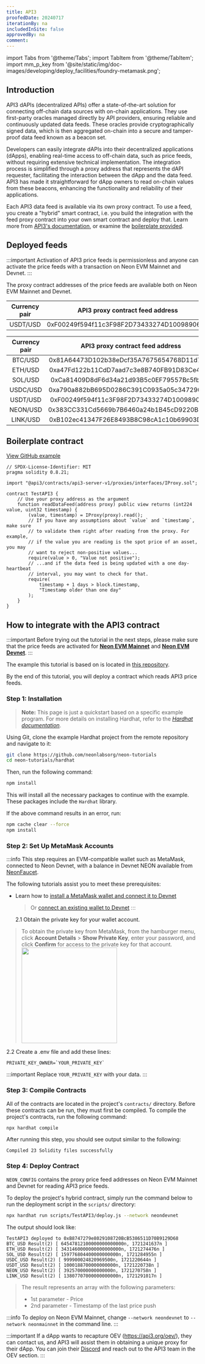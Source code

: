 ```yaml
---
title: API3
proofedDate: 20240717
iterationBy: na
includedInSite: false
approvedBy: na
comment:
---
```


import Tabs from '@theme/Tabs';
import TabItem from '@theme/TabItem';
import mm_p_key from '@site/static/img/doc-images/developing/deploy_facilities/foundry-metamask.png';

## Introduction

API3 dAPIs (decentralized APIs) offer a state-of-the-art solution for connecting off-chain data sources with on-chain applications. They use first-party oracles managed directly by API providers, ensuring reliable and continuously updated data feeds. These oracles provide cryptographically signed data, which is then aggregated on-chain into a secure and tamper-proof data feed known as a beacon set.

Developers can easily integrate dAPIs into their decentralized applications (dApps), enabling real-time access to off-chain data, such as price feeds, without requiring extensive technical implementation. The integration process is simplified through a proxy address that represents the dAPI requester, facilitating the interaction between the dApp and the data feed. API3 has made it straightforward for dApp owners to read on-chain values from these beacons, enhancing the functionality and reliability of their applications.

Each API3 data feed is available via its own proxy contract. To use a feed, you create a "hybrid" smart contract, i.e. you build the integration with the feed proxy contract into your own smart contract and deploy that. Learn more from [API3's documentation](https://docs.api3.org/explore/dapis/what-are-dapis.html), or examine the [boilerplate provided](#boilerplate-contract).

## Deployed feeds

:::important
Activation of API3 price feeds is permissionless and anyone can activate the price feeds with a transaction on Neon EVM Mainnet and Devnet.
:::

The proxy contract addresses of the price feeds are available both on Neon EVM Mainnet and Devnet.

<Tabs>

<TabItem value="Mainnet" label="Mainnet">

| Currency pair |      API3 proxy contract feed address      |
| :-----------: | :----------------------------------------: |
|   USDT/USD    | 0xF00249f594f11c3F98F2D73433274D10098906B6 |

</TabItem>

<TabItem value="Devnet" label="Devnet">

| Currency pair |      API3 proxy contract feed address      |
| :-----------: | :----------------------------------------: |
|    BTC/USD    | 0x81A64473D102b38eDcf35A7675654768D11d7e24 |
|    ETH/USD    | 0xa47Fd122b11CdD7aad7c3e8B740FB91D83Ce43D1 |
|    SOL/USD    | 0xCa81409D8dF6d34a21d93B5c0EF79557Bc5fb4be |
|   USDC/USD    | 0xa790a882bB695D0286C391C0935a05c347290bdB |
|   USDT/USD    | 0xF00249f594f11c3F98F2D73433274D10098906B6 |
|   NEON/USD    | 0x383CC331Cd5669b7B6460a24b1B45cD9220B28a8 |
|   LINK/USD    | 0xB102ec41347F26E8493B8C98cA1c10b69903Dc57 |

</TabItem>

</Tabs>

## Boilerplate contract

[View GitHub example](https://github.com/neonlabsorg/neon-tutorials/blob/main/hardhat/contracts/TestAPI3/TestAPI3.sol)

```
// SPDX-License-Identifier: MIT
pragma solidity 0.8.21;

import "@api3/contracts/api3-server-v1/proxies/interfaces/IProxy.sol";

contract TestAPI3 {
    // Use your proxy address as the argument
    function readDataFeed(address proxy) public view returns (int224 value, uint32 timestamp) {
        (value, timestamp) = IProxy(proxy).read();
        // If you have any assumptions about `value` and `timestamp`, make sure
        // to validate them right after reading from the proxy. For example,
        // if the value you are reading is the spot price of an asset, you may
        // want to reject non-positive values...
        require(value > 0, "Value not positive");
        // ...and if the data feed is being updated with a one day-heartbeat
        // interval, you may want to check for that.
        require(
            timestamp + 1 days > block.timestamp,
            "Timestamp older than one day"
        );
    }
}
```

## How to integrate with the API3 contract

:::important
Before trying out the tutorial in the next steps, please make sure that the price feeds are activated for **[Neon EVM Mainnet](https://market.api3.org/neon-evm)** and **[Neon EVM Devnet](https://market.api3.org/neon-evm-testnet)**.
:::

The example this tutorial is based on is located in [this repository](https://github.com/neonlabsorg/neon-tutorials/tree/main/hardhat).

By the end of this tutorial, you will deploy a contract which reads API3 price feeds.

### Step 1: Installation

> **Note:** This page is just a quickstart based on a specific example program. For more details on installing Hardhat, refer to the _[Hardhat documentation](https://hardhat.org/hardhat-runner/docs/getting-started#overview)_.

Using Git, clone the example Hardhat project from the remote repository and navigate to it:

```sh
git clone https://github.com/neonlabsorg/neon-tutorials
cd neon-tutorials/hardhat
```

Then, run the following command:

```sh
npm install
```

This will install all the necessary packages to continue with the example. These packages include the `Hardhat` library.

If the above command results in an error, run:

```sh
npm cache clear --force
npm install
```

### Step 2: Set Up MetaMask Accounts

:::info
This step requires an EVM-compatible wallet such as MetaMask, connected to Neon Devnet, with a balance in Devnet NEON available from [NeonFaucet](https://neonfaucet.org/).

The following tutorials assist you to meet these prerequisites:

- Learn how to [install a MetaMask wallet and connect it to Devnet](/docs/wallet/metamask_setup)

  > Or [connect an existing wallet to Devnet](/docs/developing/connect_rpc#connect-via-chainlist)
  > :::

  2.1 Obtain the private key for your wallet account.

> To obtain the private key from MetaMask, from the hamburger menu, click **Account Details** > **Show Private Key**, enter your password, and click **Confirm** for access to the private key for that account.
> <img src={mm_p_key} width="250" />

2.2 Create a .env file and add these lines:

```
PRIVATE_KEY_OWNER=`YOUR_PRIVATE_KEY`
```

:::important
Replace `YOUR_PRIVATE_KEY` with your data.
:::

### Step 3: Compile Contracts

All of the contracts are located in the project's `contracts/` directory. Before these contracts can be run, they must first be compiled. To compile the project's contracts, run the following command:

```sh
npx hardhat compile
```

After running this step, you should see output similar to the following:

```
Compiled 23 Solidity files successfully
```

### Step 4: Deploy Contract

`NEON_CONFIG` contains the proxy price feed addresses on Neon EVM Mainnet and Devnet for reading API3 price feeds.

To deploy the project's hybrid contract, simply run the command below to run the deployment script in the `scripts/` directory:

```sh
npx hardhat run scripts/TestAPI3/deploy.js --network neondevnet
```

The output should look like:

```
TestAPI3 deployed to 0xB8747279e8029108720BcB5386511D70B9129D68
BTC_USD Result(2) [ 64547812100000000000000n, 1721241637n ]
ETH_USD Result(2) [ 3431460000000000000000n, 1721274476n ]
SOL_USD Result(2) [ 159776804400000000000n, 1721284955n ]
USDC_USD Result(2) [ 999900024820969500n, 1721220644n ]
USDT_USD Result(2) [ 1000188700000000000n, 1721220738n ]
NEON_USD Result(2) [ 392570000000000000n, 1721270758n ]
LINK_USD Result(2) [ 13807707000000000000n, 1721291017n ]
```

> The result represents an array with the following parameters:
>
> - 1st parameter - Price
> - 2nd parameter - Timestamp of the last price push

:::info
To deploy on Neon EVM Mainnet, change `--network neondevnet` to `--network neonmainnet` in the command line.
:::

:::important
If a dApp wants to recapture OEV (https://api3.org/oev/), they can contact us, and API3 will assist them in obtaining a unique proxy for their dApp. You can join their [Discord](https://discord.com/invite/qnRrcfnm5W) and reach out to the API3 team in the OEV section.
:::
